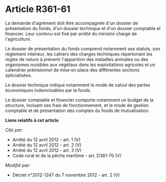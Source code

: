 # Article R361-61

La demande d'agrément doit être accompagnée d'un dossier de présentation du fonds, d'un dossier technique et d'un dossier
comptable et financier. Leur contenu est fixé par arrêté du ministre chargé de l'agriculture. 

Le dossier de présentation du fonds comprend notamment ses statuts, son règlement intérieur, les cahiers des charges
techniques répertoriant les règles de nature à prévenir l'apparition des maladies animales ou des organismes nuisibles aux
végétaux dans les exploitations agricoles et un calendrier prévisionnel de mise en place des différentes sections
spécialisées. 

Le dossier technique indique notamment le mode de calcul des pertes économiques indemnisables par le fonds. 

Le dossier comptable et financier comporte notamment       un budget de la structure, incluant ses frais de fonctionnement,
et le mode de gestion comptable et de présentation des comptes du fonds de mutualisation.

**Liens relatifs à cet article**

_Cité par_:

  - Arrêté du 12 avril 2012 - art. 1 (V)
  - Arrêté du 12 avril 2012 - art. 2 (V)
  - Arrêté du 12 avril 2012 - art. 3 (V)
  - Code rural et de la pêche maritime - art. D361-70 (V)

_Modifié par_:

  - Décret n°2012-1247 du 7 novembre 2012 - art. 2 (V)
